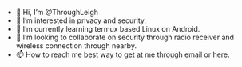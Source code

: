 - 👋 Hi, I’m @ThroughLeigh
- 👀 I’m interested in privacy and security.
- 🌱 I’m currently learning termux based Linux on Android.
- 💞️ I’m looking to collaborate on security through radio receiver and wireless connection through nearby.
- 📫 How to reach me best way to get at me through email or here.

<!---
ThroughLeigh/ThroughLeigh is a ✨ special ✨ repository because its `README.md` (this file) appears on your GitHub profile.
You can click the Preview link to take a look at your changes.
--->
